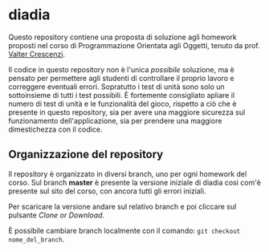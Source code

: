 # diadia

Questo repository contiene una proposta di soluzione agli homework proposti nel corso di Programmazione Orientata agli Oggetti,
tenuto da prof. [Valter Crescenzi](http://crescenzi.dia.uniroma3.it/).

Il codice in questo repository non è l'unica *possibile* soluzione,
ma è pensato per permettere agli studenti di controllare il proprio lavoro e correggere eventuali errori.
Sopratutto i test di unità sono solo un sottoinsieme di tutti i test possibili.
È fortemente consigliato apliare il numero di test di unità e le funzionalità del gioco,
rispetto a ciò che è presente in questo repository,
sia per avere una maggiore sicurezza sul funzionamento dell'applicazione,
sia per prendere una maggiore dimestichezza con il codice.

## Organizzazione del repository

Il repository è organizzato in diversi branch, uno per ogni homework del corso.
Sul branch **master** è presente la versione iniziale di diadia così com'è presente sul sito del corso,
con ancora tutti gli errori iniziali.

Per scaricare la versione andare sul relativo branch e poi cliccare sul pulsante *Clone or Download*.

È possibile cambiare branch localmente con il comando: `git checkout nome_del_branch`.
